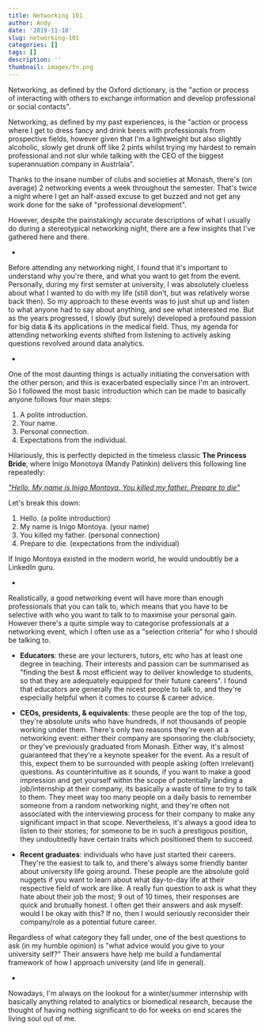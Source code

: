 ```yaml
---
title: Networking 101
author: Andy
date: '2019-11-10'
slug: networking-101
categories: []
tags: []
description: ''
thumbnail: images/tn.png
---
```


Networking, as defined by the Oxford dictionary, is the "action or process of interacting with others to exchange information and develop professional or social contacts". 

Networking, as defined by my past experiences, is the "action or process where I get to dress fancy and drink beers with professionals from prospective fields, however given that I'm a lightweight but also slightly alcoholic, slowly get drunk off like 2 pints whilst trying my hardest to remain professional and not slur while talking with the CEO of the biggest superannuation company in Austrlaia".

Thanks to the insane number of clubs and societies at Monash, there's (on average) 2 networking events a week throughout the semester. That's twice a night where I get an half-assed excuse to get buzzed and not get any work done for the sake of "professional development". 

However, despite the painstakingly accurate descriptions of what I usually do during a stereotypical networking night, there are a few insights that I've gathered here and there.

-

Before attending any networking night, I found that it's important to understand why you're there, and what you want to get from the event. Personally, during my first semster at university, I was absolutely clueless about what I wanted to do with my life (still don't, but was relatively worse back then). So my approach to these events was to just shut up and listen to what anyone had to say about anything, and see what interested me. But as the years progressed, I slowly (but surely) developed a profound passion for big data & its applications in the medical field. Thus, my agenda for attending networking events shifted from listening to actively asking questions revolved around data analytics. 

-

One of the most daunting things is actually initiating the conversation with the other person; and this is exacerbated especially since I'm an introvert. So I followed the most basic introduction which can be made to basically anyone follows four main steps:

1. A polite introduction.
2. Your name.
3. Personal connection.
4. Expectations from the individual.

Hilariously, this is perfectly depicted in the timeless classic **The Princess Bride**, where Inigo Monotoya (Mandy Patinkin) delivers this following line repeatedly:  

[*"Hello. My name is Inigo Montoya. You killed my father. Prepare to die"*](https://www.youtube.com/watch?v=kBC5Z_bH74U)

Let's break this down:  

1. Hello. (a polite introduction)
2. My name is Inigo Montoya. (your name)
3. You killed my father. (personal connection)
4. Prepare to die. (expectations from the individual)

If Inigo Montoya existed in the modern world, he would undoubtly be a LinkedIn guru.

-

Realistically, a good networking event will have more than enough professionals that you can talk to, which means that you have to be selective with who you want to talk to to maximise your personal gain. However there's a quite simple way to categorise professionals at a networking event, which I often use as a "selection criteria" for who I should be talking to.

* **Educators**: these are your lecturers, tutors, etc who has at least one degree in teaching. Their interests and passion can be summarised as "finding the best & most efficient way to deliver knowledge to students, so that they are adequately equipped for their future careers". I found that educators are generally the nicest people to talk to, and they're especially helpful when it comes to course & career advice.

* **CEOs, presidents, & equivalents**: these people are the top of the top, they're absolute units who have hundreds, if not thousands of people working under them. There's only two reasons they're even at a networking event: either their company are sponsoring the club/society, or they've previously graduated from Monash. Either way, it's almost guaranteed that they're a keynote speaker for the event. As a result of this, expect them to be surrounded with people asking (often irrelevant) questions. As counterintuitive as it sounds, if you want to make a good impression and get yourself within the scope of potentially landing a job/internship at their company, its basically a waste of time to try to talk to them. They meet way too many people on a daily basis to remember someone from a random networking night, and they're often not associated with the interviewing process for their company to make any significant impact in that scope. Nevertheless, it's always a good idea to listen to their stories; for someone to be in such a prestigous position, they undoubtedly have certain traits which positioned them to succeed.

* **Recent graduates**: individuals who have just started their careers. They're the easiest to talk to, and there's always some friendly banter about university life going around. These people are the absolute gold nuggets if you want to learn about what day-to-day life at their respective field of work are like. A really fun question to ask is what they hate about their job the most; 9 out of 10 times, their responses are quick and brutually honest. I often get their answers and ask myself: would I be okay with this? If no, then I would seriously reconsider their company/role as a potential future career.

Regardless of what category they fall under, one of the best questions to ask (in my humble opinion) is "what advice would you give to your university self?" Their answers have help me build a fundamental framework of how I approach university (and life in general).

-


Nowadays, I'm always on the lookout for a winter/summer internship with basically anything related to analytics or biomedical research, because the thought of having nothing significant to do for weeks on end scares the living soul out of me. 
